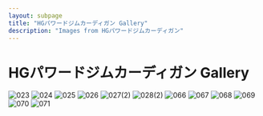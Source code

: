 ```yaml
---
layout: subpage
title: "HGパワードジムカーディガン Gallery"
description: "Images from HGパワードジムカーディガン"
---
```


# HGパワードジムカーディガン Gallery

![023](HGパワードジムカーディガン/023.JPG)
![024](HGパワードジムカーディガン/024.JPG)
![025](HGパワードジムカーディガン/025.JPG)
![026](HGパワードジムカーディガン/026.JPG)
![027(2)](HGパワードジムカーディガン/027(2).JPG)
![028(2)](HGパワードジムカーディガン/028(2).JPG)
![066](HGパワードジムカーディガン/066.JPG)
![067](HGパワードジムカーディガン/067.JPG)
![068](HGパワードジムカーディガン/068.JPG)
![069](HGパワードジムカーディガン/069.JPG)
![070](HGパワードジムカーディガン/070.JPG)
![071](HGパワードジムカーディガン/071.JPG)
